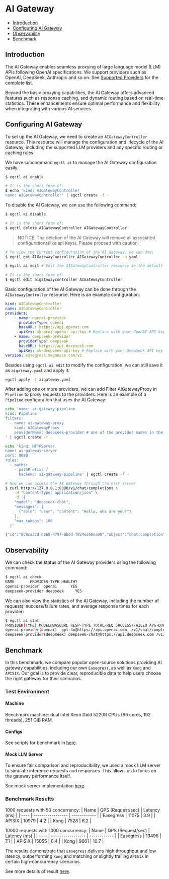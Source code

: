 # AI Gateway <!-- omit from toc -->

- [Introduction](#introduction)
- [Configuring AI Gateway](#configuring-ai-gateway)
- [Observability](#observability)
- [Benchmark](#benchmark)

## Introduction

The AI Gateway enables seamless proxying of large language model (LLM) APIs following OpenAI specifications. We support providers such as OpenAI, DeepSeek, Anthropic and so on. See [Supported Providers](../07.Reference/7.01.Controllers.md#supported-providers) for the complete list.

Beyond the basic proxying capabilities, the AI Gateway offers advanced features such as response caching, and dynamic routing based on real-time statistics. These enhancements ensure optimal performance and flexibility when integrating with various AI services.

## Configuring AI Gateway

To set up the AI Gateway, we need to create an `AIGatewayController` resource. This resource will manage the configuration and lifecycle of the AI Gateway, including the supported LLM providers and any specific routing or caching rules.

We have subcommand `egctl ai` to manage the AI Gateway configuration easily.

```bash
$ egctl ai enable

# It is the short form of:
$ echo 'kind: AIGatewayController
name: AIGatewayController' | egctl create -f -
```

To disable the AI Gateway, we can use the following command:

```bash
$ egctl ai disable

# It is the short form of:
$ egctl delete AIGatewayController AIGatewayController
```

> NOTICE: The deletion of the AI Gateway will remove all associated configurations(like api keys). Please proceed with caution.

```bash
# To view the current configuration of the AI Gateway, we can use:
$ egctl get AIGatewayController AIGatewayController -o yaml

$ egctl ai edit # Edit the AIGatewayController resource in the default editor.

# It is the short form of:
$ egctl edit aigatewaycontroller AIGatewayController
```

Basic configuration of the AI Gateway can be done through the `AIGatewayController` resource. Here is an example configuration:

```yaml
kind: AIGatewayController
name: AIGatewayController
providers:
    - name: openai-provider
      providerType: openai
      baseURL: https://api.openai.com
      apiKey: sk-proj-openai-api-key # Replace with your OpenAI API key
    - name: deepseek-provider
      providerType: deepseek
      baseURL: https://api.deepseek.com
      apiKey: sk-deepseek-api-key # Replace with your DeepSeek API key
version: easegress.megaease.com/v2
```

Besides using `egctl ai edit` to modify the configuration, we can still save it as `aigateway.yaml` and apply it:

```bash
egctl apply -f aigateway.yaml
```

After adding one or more providers, we can add Filter AIGatewayProxy in `Pipeline` to proxy requests to the providers. Here is an example of a `Pipeline` configuration that uses the AI Gateway:

```bash
echo 'name: ai-gateway-pipeline
kind: Pipeline
filters:
  - name: ai-gateway-proxy
    kind: AIGatewayProxy
    providerName: deepseek-provider # one of the provider names in the controller to use
' | egctl create -f -

echo 'kind: HTTPServer
name: ai-gateway-server
port: 8080
rules:
  - paths:
    - pathPrefix: /
      backend: ai-gateway-pipeline' | egctl create -f -

# Now we can access the AI Gateway through the HTTP server
$ curl http://127.0.0.1:8080/v1/chat/completions \
    -H "Content-Type: application/json" \
    -d '{
    "model": "deepseek-chat",
    "messages": [
      {"role": "user", "content": "Hello, who are you?"}
    ],
    "max_tokens": 100
  }'

{"id":"8c8ca32d-b368-4797-8bdd-f824e260ea98","object":"chat.completion","created":1753173468,"model":"deepseek-chat","choices":[{"index":0,"message":{"role":"assistant","content":"Hello! 😊 I'm DeepSeek Chat, your AI assistant created by DeepSeek. I'm here to help answer your questions, provide information, and assist with anything you need—whether it's learning, problem-solving, or just having a friendly chat! How can I help you today? 🚀"},"logprobs":null,"finish_reason":"stop"}],"usage":{"prompt_tokens":9,"completion_tokens":64,"total_tokens":73,"prompt_tokens_details":{"cached_tokens":0},"prompt_cache_hit_tokens":0,"prompt_cache_miss_tokens":9},"system_fingerprint":"fp_8802369eaa_prod0623_fp8_kvcache"}
```

## Observability

We can check the status of the AI Gateway providers using the following command:

```bash
$ egctl ai check
NAME       PROVIDER-TYPE HEALTHY
openai-provider  openai      YES
deepseek-provider deepseek     YES
```

We can also view the statistics of the AI Gateway, including the number of requests, success/failure rates, and average response times for each provider:

```bash
$ egctl ai stat
PROVIDER(TYPE) MODEL@BASEURL RESP-TYPE TOTAL-REQ SUCCESS/FAILED AVG-DUR(ms) TOKENS(INPUT/OUTPUT)
openai-provider(openai)  gpt-4o@https://api.openai.com  /v1/chat/completions 2  2/0  1842  26/72
deepseek-provider(deepseek) deepseek-chat@https://api.deepseek.com /v1/chat/completions 2  2/0  107  18/177
```


## Benchmark

In this benchmark, we compare popular open-source solutions providing AI gateway capabilities, including our own `Easegress`, as well as `Kong` and `APISIX`. Our goal is to provide clear, reproducible data to help users choose the right gateway for their scenarios.

### Test Environment
#### Machine
Benchmark machine: dual Intel Xeon Gold 5220R CPUs (96 cores, 192 threads), 251 GiB RAM.

#### Configs
See scripts for benchmark in [here](../../scripts/benchmark/aigateway).

#### Mock LLM Server
To ensure fair comparison and reproducibility, we used a mock LLM server to simulate inference requests and responses. This allows us to focus on the gateway performance itself. 

See mock server implementation [here](../../scripts/benchmark/aigateway/llm/).

### Benchmark Results
1000 requests with 50 concurrency:
| Name | QPS (Request/sec) | Latency (ms) | 
| ---- | ----------------- | ------------ |
| Easegress | 11075 | 3.9 |
| APISIX | 10979 | 4.2 |
| Kong | 7528 | 6.2 |


10000 requests with 1000 concurrency:
| Name | QPS (Request/sec) | Latency (ms) | 
| ---- | ----------------- | ------------ |
| Easegress | 13496 | 7.1 |
| APISIX | 15055 | 6.4 |
| Kong | 9061 | 10.7 |

The results demonstrate that `Easegress` delivers high throughput and low latency, outperforming `Kong` and matching or slightly trailing `APISIX` in certain high-concurrency scenarios.

See more details of result [here](../../scripts/benchmark/aigateway/result/).
